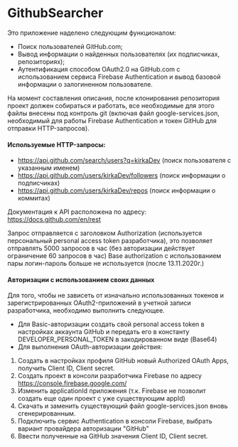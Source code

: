 # GithubSearcher

Это приложение наделено следующим функционалом:
- Поиск пользователей GitHub.com;
- Вывод информации о найденных пользователях (их подписчиках, репозиториях);
- Аутентификация способом OAuth2.0 на GitHub.com с использованием сервиса Firebase Authentication и вывод базовой информации о залогиненном пользователе.

На момент составления описания, после клонирования репозитория проект должен собираться и работать, все необходимые для этого файлы внесены под контроль git (включая файл google-services.json, необходимый для работы Firebase Authentication и токен GitHub для отправки HTTP-запросов).

#### Используемые HTTP-запросы: 
- https://api.github.com/search/users?q=kirkaDev (поиск пользователя с указанным именем)
- https://api.github.com/users/kirkaDev/followers (поиск информации о подписчиках)
- https://api.github.com/users/kirkaDev/repos (поиск информации о коммитах)

Документация к API расположена по адресу: https://docs.github.com/en/rest

Запрос отправляется с заголовком Authorization (используется персональный personal access token разработчика), это позволяет отправлять 5000 запросов в час (без авторизации действует ограничение 60 запросов в час)
Base authorization с использованием пары логин-пароль больше не используется (после 13.11.2020г.) 

#### Авторизации с использованием своих данных
Для того, чтобы не зависеть от изначально использованных токенов и зарегистрированных OAuth2-приложений в учетной записи разработчика, необходимо выполнить следующее.
- Для Basic-авторизации создать свой personal access token в настройках аккаунта GitHub и передать его в константу DEVELOPER_PERSONAL_TOKEN в закодированном виде (Base64)
- Для выполнения OAuth-авторизации действия:
1. Создать в настройках профиля GitHub новый Authorized OAuth Apps, получить Client ID, Client secret.
1. Создать проект в консоли разработчика Firebase по адресу https://console.firebase.google.com/
2. Изменить applicationId приложения (т.к. Firebase не позволит создать еще один проект с уже существующим appId)
3. Скачать и заменить существующий файл google-services.json вновь сгенерированным.
4. Подключить сервис Authentication в консоли Firebase, выбрать вариант провайдера авторизации "GitHub"
5. Ввести полученные на GitHub значения Client ID, Client secret.


